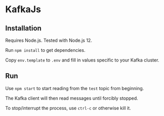 # KafkaJs

## Installation

Requires Node.js.
Tested with Node.js 12.

Run `npm install` to get dependencies.

Copy `env.template` to `.env` and fill in values specific to your Kafka cluster.

## Run

Use `npm start` to start reading from the `test` topic from beginning.

The Kafka client will then read messages until forcibly stopped.

To stop/interrupt the process, use `ctrl-c` or otherwise kill it.
